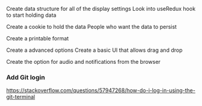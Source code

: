 Create data structure for all of the display settings
Look into useRedux hook to start holding data

Create a cookie to hold the data 
People who want the data to persist

Create a printable format 

Create a advanced options
Create a basic UI that allows drag and drop

Create the option for audio and notifications from the browser
### Add Git login
https://stackoverflow.com/questions/57947268/how-do-i-log-in-using-the-git-terminal